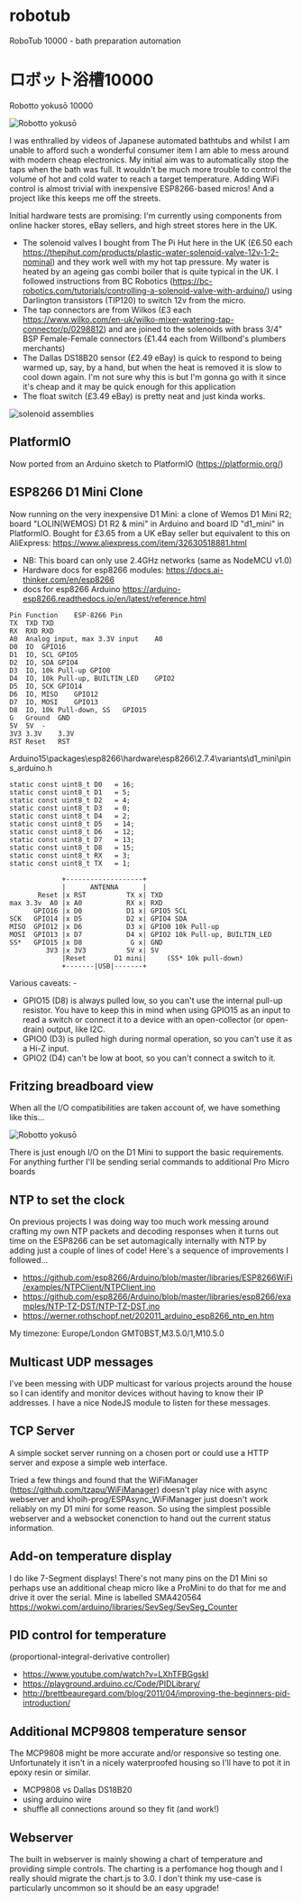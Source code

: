 # robotub
RoboTub 10000 - bath preparation automation

# ロボット浴槽10000
Robotto yokusō 10000

![Robotto yokusō](text881.png)

I was enthralled by videos of Japanese automated bathtubs and whilst I am unable to afford such a wonderful consumer item I am able to mess around with modern cheap electronics. My initial aim was to automatically stop the taps when the bath was full. It wouldn't be much more trouble to control the volume of hot and cold water to reach a target temperature. Adding WiFi control is almost trivial with inexpensive ESP8266-based micros! And a project like this keeps me off the streets.

Initial hardware tests are promising: I'm currently using components from online hacker stores, eBay sellers, and high street stores here in the UK.
* The solenoid valves I bought from The Pi Hut here in the UK (£6.50 each https://thepihut.com/products/plastic-water-solenoid-valve-12v-1-2-nominal) and they work well with my hot tap pressure. My water is heated by an ageing gas combi boiler that is quite typical in the UK. I followed instructions from BC Robotics (https://bc-robotics.com/tutorials/controlling-a-solenoid-valve-with-arduino/) using Darlington transistors (TIP120) to switch 12v from the micro.
* The tap connectors are from Wilkos (£3 each https://www.wilko.com/en-uk/wilko-mixer-watering-tap-connector/p/0298812) and are joined to the solenoids with brass 3/4" BSP Female-Female connectors (£1.44 each from Willbond's plumbers merchants)
* The Dallas DS18B20 sensor (£2.49 eBay) is quick to respond to being warmed up, say, by a hand, but when the heat is removed it is slow to cool down again. I'm not sure why this is but I'm gonna go with it since it's cheap and it may be quick enough for this application
* The float switch (£3.49 eBay) is pretty neat and just kinda works.

![solenoid assemblies](robotub-solenoid-assembly.png)

## PlatformIO
Now ported from an Arduino sketch to PlatformIO (https://platformio.org/)

## ESP8266 D1 Mini Clone
Now running on the very inexpensive D1 Mini: a clone of Wemos D1 Mini R2; board "LOLIN(WEMOS) D1 R2 & mini" in Arduino and board ID "d1_mini" in PlatformIO. Bought for £3.65 from a UK eBay seller but equivalent to this on AliExpress: https://www.aliexpress.com/item/32630518881.html

* NB: This board can only use 2.4GHz networks (same as NodeMCU v1.0)
* Hardware docs for esp8266 modules: https://docs.ai-thinker.com/en/esp8266
* docs for esp8266 Arduino https://arduino-esp8266.readthedocs.io/en/latest/reference.html


```
Pin	Function	ESP-8266 Pin
TX	TXD	TXD
RX	RXD	RXD
A0	Analog input, max 3.3V input	A0
D0	IO	GPIO16
D1	IO, SCL	GPIO5
D2	IO, SDA	GPIO4
D3	IO, 10k Pull-up	GPIO0
D4	IO, 10k Pull-up, BUILTIN_LED	GPIO2
D5	IO, SCK	GPIO14
D6	IO, MISO	GPIO12
D7	IO, MOSI	GPIO13
D8	IO, 10k Pull-down, SS	GPIO15
G	Ground	GND
5V	5V	-
3V3	3.3V	3.3V
RST	Reset	RST
```

Arduino15\packages\esp8266\hardware\esp8266\2.7.4\variants\d1_mini\pins_arduino.h
```
static const uint8_t D0   = 16;
static const uint8_t D1   = 5;
static const uint8_t D2   = 4;
static const uint8_t D3   = 0;
static const uint8_t D4   = 2;
static const uint8_t D5   = 14;
static const uint8_t D6   = 12;
static const uint8_t D7   = 13;
static const uint8_t D8   = 15;
static const uint8_t RX   = 3;
static const uint8_t TX   = 1;
```

```
             +-------------------+
             |      ANTENNA      |
       Reset |x RST          TX x| TXD
max 3.3v  A0 |x A0           RX x| RXD
      GPIO16 |x D0           D1 x| GPIO5 SCL
SCK   GPIO14 |x D5           D2 x| GPIO4 SDA
MISO  GPIO12 |x D6           D3 x| GPIO0 10k Pull-up
MOSI  GPIO13 |x D7           D4 x| GPIO2 10k Pull-up, BUILTIN_LED
SS*   GPIO15 |x D8            G x| GND
         3V3 |x 3V3          5V x| 5V
             |Reset       D1 mini|     (SS* 10k pull-down)
             +-------|USB|-------+
```

Various caveats: -
* GPIO15 (D8) is always pulled low, so you can't use the internal pull-up resistor. You have to keep this in mind when using GPIO15 as an input to read a switch or connect it to a device with an open-collector (or open-drain) output, like I2C.
* GPIO0 (D3) is pulled high during normal operation, so you can't use it as a Hi-Z input.
* GPIO2 (D4) can't be low at boot, so you can't connect a switch to it.

## Fritzing breadboard view

When all the I/O compatibilities are taken account of, we have something like this...

![Robotto yokusō](robotub-full-1.png)

There is just enough I/O on the D1 Mini to support the basic requirements. For anything further I'll be sending serial commands to additional Pro Micro boards
## NTP to set the clock

On previous projects I was doing way too much work messing around crafting my own NTP packets and decoding responses when it turns out time on the ESP8266 can be set automagically internally with NTP by adding just a couple of lines of code! Here's a sequence of improvements I followed...

* https://github.com/esp8266/Arduino/blob/master/libraries/ESP8266WiFi/examples/NTPClient/NTPClient.ino
* https://github.com/esp8266/Arduino/blob/master/libraries/esp8266/examples/NTP-TZ-DST/NTP-TZ-DST.ino
* https://werner.rothschopf.net/202011_arduino_esp8266_ntp_en.htm

My timezone: Europe/London GMT0BST,M3.5.0/1,M10.5.0

## Multicast UDP messages

I've been messing with UDP multicast for various projects around the house so I can identify and monitor devices without having to know their IP addresses. I have a nice NodeJS module to listen for these messages.

## TCP Server

A simple socket server running on a chosen port or could use a HTTP server and expose a simple web interface.

Tried a few things and found that the WiFiManager (https://github.com/tzapu/WiFiManager)
doesn't play nice with async webserver and khoih-prog/ESPAsync_WiFiManager just doesn't
work reliably on my D1 mini for some reason.
So using the simplest possible webserver and a websocket conenction to hand out the current status information.

## Add-on temperature display

I do like 7-Segment displays! There's not many pins on the D1 Mini so perhaps use an additional cheap micro like a ProMini to do that for me and drive it over the serial.
Mine is labelled SMA420564
https://wokwi.com/arduino/libraries/SevSeg/SevSeg_Counter

## PID control for temperature

(proportional-integral-derivative controller)
* https://www.youtube.com/watch?v=LXhTFBGgskI
* https://playground.arduino.cc/Code/PIDLibrary/
* http://brettbeauregard.com/blog/2011/04/improving-the-beginners-pid-introduction/

## Additional MCP9808 temperature sensor

The MCP9808 might be more accurate and/or responsive so testing one.
Unfortunately it isn't in a nicely waterproofed housing so I'll have to pot it in epoxy resin or similar.

* MCP9808 vs Dallas DS18B20
* using arduino wire
* shuffle all connections around so they fit (and work!)

## Webserver

The built in webserver is mainly showing a chart of temperature and providing simple controls.
The charting is a perfomance hog though and I really should migrate the chart.js to 3.0.
I don't think my use-case is particularly uncommon so it should be an easy upgrade!
